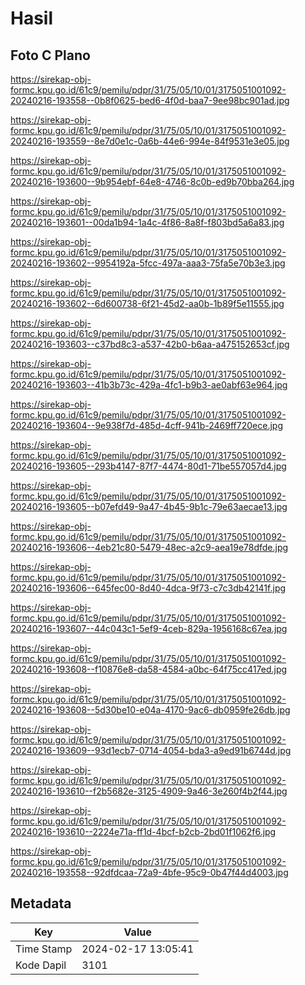 # Hasil

## Foto C Plano

https://sirekap-obj-formc.kpu.go.id/61c9/pemilu/pdpr/31/75/05/10/01/3175051001092-20240216-193558--0b8f0625-bed6-4f0d-baa7-9ee98bc901ad.jpg

https://sirekap-obj-formc.kpu.go.id/61c9/pemilu/pdpr/31/75/05/10/01/3175051001092-20240216-193559--8e7d0e1c-0a6b-44e6-994e-84f9531e3e05.jpg

https://sirekap-obj-formc.kpu.go.id/61c9/pemilu/pdpr/31/75/05/10/01/3175051001092-20240216-193600--9b954ebf-64e8-4746-8c0b-ed9b70bba264.jpg

https://sirekap-obj-formc.kpu.go.id/61c9/pemilu/pdpr/31/75/05/10/01/3175051001092-20240216-193601--00da1b94-1a4c-4f86-8a8f-f803bd5a6a83.jpg

https://sirekap-obj-formc.kpu.go.id/61c9/pemilu/pdpr/31/75/05/10/01/3175051001092-20240216-193602--9954192a-5fcc-497a-aaa3-75fa5e70b3e3.jpg

https://sirekap-obj-formc.kpu.go.id/61c9/pemilu/pdpr/31/75/05/10/01/3175051001092-20240216-193602--6d600738-6f21-45d2-aa0b-1b89f5e11555.jpg

https://sirekap-obj-formc.kpu.go.id/61c9/pemilu/pdpr/31/75/05/10/01/3175051001092-20240216-193603--c37bd8c3-a537-42b0-b6aa-a475152653cf.jpg

https://sirekap-obj-formc.kpu.go.id/61c9/pemilu/pdpr/31/75/05/10/01/3175051001092-20240216-193603--41b3b73c-429a-4fc1-b9b3-ae0abf63e964.jpg

https://sirekap-obj-formc.kpu.go.id/61c9/pemilu/pdpr/31/75/05/10/01/3175051001092-20240216-193604--9e938f7d-485d-4cff-941b-2469ff720ece.jpg

https://sirekap-obj-formc.kpu.go.id/61c9/pemilu/pdpr/31/75/05/10/01/3175051001092-20240216-193605--293b4147-87f7-4474-80d1-71be557057d4.jpg

https://sirekap-obj-formc.kpu.go.id/61c9/pemilu/pdpr/31/75/05/10/01/3175051001092-20240216-193605--b07efd49-9a47-4b45-9b1c-79e63aecae13.jpg

https://sirekap-obj-formc.kpu.go.id/61c9/pemilu/pdpr/31/75/05/10/01/3175051001092-20240216-193606--4eb21c80-5479-48ec-a2c9-aea19e78dfde.jpg

https://sirekap-obj-formc.kpu.go.id/61c9/pemilu/pdpr/31/75/05/10/01/3175051001092-20240216-193606--645fec00-8d40-4dca-9f73-c7c3db42141f.jpg

https://sirekap-obj-formc.kpu.go.id/61c9/pemilu/pdpr/31/75/05/10/01/3175051001092-20240216-193607--44c043c1-5ef9-4ceb-829a-1956168c67ea.jpg

https://sirekap-obj-formc.kpu.go.id/61c9/pemilu/pdpr/31/75/05/10/01/3175051001092-20240216-193608--f10876e8-da58-4584-a0bc-64f75cc417ed.jpg

https://sirekap-obj-formc.kpu.go.id/61c9/pemilu/pdpr/31/75/05/10/01/3175051001092-20240216-193608--5d30be10-e04a-4170-9ac6-db0959fe26db.jpg

https://sirekap-obj-formc.kpu.go.id/61c9/pemilu/pdpr/31/75/05/10/01/3175051001092-20240216-193609--93d1ecb7-0714-4054-bda3-a9ed91b6744d.jpg

https://sirekap-obj-formc.kpu.go.id/61c9/pemilu/pdpr/31/75/05/10/01/3175051001092-20240216-193610--f2b5682e-3125-4909-9a46-3e260f4b2f44.jpg

https://sirekap-obj-formc.kpu.go.id/61c9/pemilu/pdpr/31/75/05/10/01/3175051001092-20240216-193610--2224e71a-ff1d-4bcf-b2cb-2bd01f1062f6.jpg

https://sirekap-obj-formc.kpu.go.id/61c9/pemilu/pdpr/31/75/05/10/01/3175051001092-20240216-193558--92dfdcaa-72a9-4bfe-95c9-0b47f44d4003.jpg


## Metadata

| Key        | Value               |
| ---------- | ------------------- |
| Time Stamp | 2024-02-17 13:05:41 |
| Kode Dapil | 3101                |



